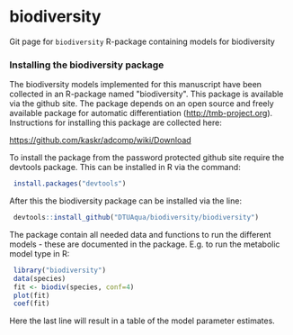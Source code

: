 # biodiversity
Git page for `biodiversity` R-package containing models for biodiversity 

### Installing the biodiversity package
 
The biodiversity models implemented for this manuscript have been collected in an R-package named "biodiversity". This package is available via the github site. The package depends on an open source and freely available package for automatic differentiation (http://tmb-project.org). Instructions for installing this package are collected here: 
 
 https://github.com/kaskr/adcomp/wiki/Download  
 
To install the package from the password protected github site require the devtools package. This can be installed in R via the command: 

```R
 install.packages("devtools")
```

After this the biodiversity package can be installed via the line: 

```R
 devtools::install_github("DTUAqua/biodiversity/biodiversity")
```

The package contain all needed data and functions to run the different models - these are documented in the package. E.g. to run the metabolic model type in R: 

```R
 library("biodiversity")
 data(species)
 fit <- biodiv(species, conf=4)
 plot(fit)
 coef(fit)
```

Here the last line will result in a table of the model parameter estimates. 
